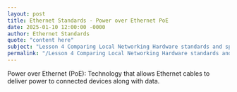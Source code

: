 ```yaml
---
layout: post
title: Ethernet Standards - Power over Ethernet PoE
date: 2025-01-10 12:00:00 -0000
author: Ethernet Standards
quote: "content here"
subject: "Lesson 4 Comparing Local Networking Hardware standards and specifications"
permalink: "/Lesson 4 Comparing Local Networking Hardware standards and specifications/Ethernet Standards/Ethernet Standards - Power over Ethernet PoE"
---
```


Power over Ethernet (PoE): Technology that allows Ethernet cables to deliver power to connected devices along with data.
